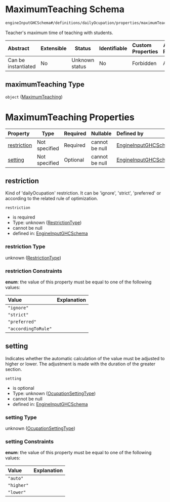 # MaximumTeaching Schema

```txt
engineInputGHCSchema#/definitions/dailyOcupation/properties/maximumTeaching
```

Teacher's maximum time of teaching with students.


| Abstract            | Extensible | Status         | Identifiable | Custom Properties | Additional Properties | Access Restrictions | Defined In                                                         |
| :------------------ | ---------- | -------------- | ------------ | :---------------- | --------------------- | ------------------- | ------------------------------------------------------------------ |
| Can be instantiated | No         | Unknown status | No           | Forbidden         | Allowed               | none                | [ghc.schema.json\*](../out/ghc.schema.json "open original schema") |

## maximumTeaching Type

`object` ([MaximumTeaching](ghc-definitions-dailyocupation-properties-maximumteaching.md))

# MaximumTeaching Properties

| Property                    | Type          | Required | Nullable       | Defined by                                                                                                                                                       |
| :-------------------------- | ------------- | -------- | -------------- | :--------------------------------------------------------------------------------------------------------------------------------------------------------------- |
| [restriction](#restriction) | Not specified | Required | cannot be null | [EngineInputGHCSchema](ghc-definitions-restrictiontype.md "engineInputGHCSchema#/definitions/dailyOcupation/properties/maximumTeaching/properties/restriction")  |
| [setting](#setting)         | Not specified | Optional | cannot be null | [EngineInputGHCSchema](ghc-definitions-ocupationsettingtype.md "engineInputGHCSchema#/definitions/dailyOcupation/properties/maximumTeaching/properties/setting") |

## restriction

Kind of 'dailyOcupation' restriction. It can be 'ignore', 'strict', 'preferred' or according to the related rule of optimization.


`restriction`

-   is required
-   Type: unknown ([RestrictionType](ghc-definitions-restrictiontype.md))
-   cannot be null
-   defined in: [EngineInputGHCSchema](ghc-definitions-restrictiontype.md "engineInputGHCSchema#/definitions/dailyOcupation/properties/maximumTeaching/properties/restriction")

### restriction Type

unknown ([RestrictionType](ghc-definitions-restrictiontype.md))

### restriction Constraints

**enum**: the value of this property must be equal to one of the following values:

| Value               | Explanation |
| :------------------ | ----------- |
| `"ignore"`          |             |
| `"strict"`          |             |
| `"preferred"`       |             |
| `"accordingToRule"` |             |

## setting

Indicates whether the automatic calculation of the value must be adjusted to higher or lower. The adjustment is made with the duration of the greater section.


`setting`

-   is optional
-   Type: unknown ([OcupationSettingType](ghc-definitions-ocupationsettingtype.md))
-   cannot be null
-   defined in: [EngineInputGHCSchema](ghc-definitions-ocupationsettingtype.md "engineInputGHCSchema#/definitions/dailyOcupation/properties/maximumTeaching/properties/setting")

### setting Type

unknown ([OcupationSettingType](ghc-definitions-ocupationsettingtype.md))

### setting Constraints

**enum**: the value of this property must be equal to one of the following values:

| Value      | Explanation |
| :--------- | ----------- |
| `"auto"`   |             |
| `"higher"` |             |
| `"lower"`  |             |
